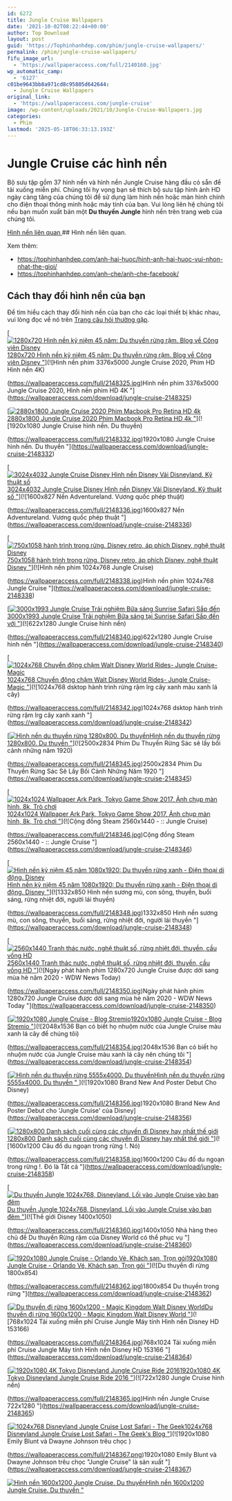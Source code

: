 ```yaml
---
id: 6272
title: Jungle Cruise Wallpapers
date: '2021-10-02T08:22:44+00:00'
author: Top Download
layout: post
guid: 'https://Tophinhanhdep.com/phim/jungle-cruise-wallpapers/'
permalink: /phim/jungle-cruise-wallpapers/
fifu_image_url:
  - 'https://wallpaperaccess.com/full/2140160.jpg'
wp_automatic_camp:
  - '6127'
c01be9643bb8a971cd8c95805d642644:
  - Jungle Cruise Wallpapers
original_link:
  - 'https://wallpaperaccess.com/jungle-cruise'
image: /wp-content/uploads/2021/10/Jungle-Cruise-Wallpapers.jpg
categories:
  - Phim
lastmod: '2025-05-18T06:33:13.193Z'
---
```

# Jungle Cruise các hình nền

Bộ sưu tập gồm 37 hình nền và hình nền Jungle Cruise hàng đầu có sẵn để tải xuống miễn phí. Chúng tôi hy vọng bạn sẽ thích bộ sưu tập hình ảnh HD ngày càng tăng của chúng tôi để sử dụng làm hình nền hoặc màn hình chính cho điện thoại thông minh hoặc máy tính của bạn. Vui lòng liên hệ chúng tôi nếu bạn muốn xuất bản một **Du thuyền Jungle** hình nền trên trang web của chúng tôi.

[Hình nền liên quan ](#related) ## Hình nền liên quan.

   
 Xem thêm:

   
- <https://tophinhanhdep.com/anh-hai-huoc/hinh-anh-hai-huoc-vui-nhon-nhat-the-gioi/>
- <https://tophinhanhdep.com/anh-che/anh-che-facebook/>

## Cách thay đổi hình nền của bạn

Để tìm hiểu cách thay đổi hình nền của bạn cho các loại thiết bị khác nhau, vui lòng đọc về nó trên [Trang câu hỏi thường gặp](https://tophinhanhdep.com/faq/).

  
[[![1280x720 Hình nền kỷ niệm 45 năm: Du thuyền rừng rậm.  Blog về Công viên Disney](https://wallpaperaccess.com/full/2140160.jpg)1280x720 Hình nền kỷ niệm 45 năm: Du thuyền rừng rậm. Blog về Công viên Disney "](https://wallpaperaccess.com/download/jungle-cruise-2140160)](![Hình nền phim 3376x5000 Jungle Cruise 2020, Phim HD Hình nền 4K)

(https://wallpaperaccess.com/full/2148325.jpg)Hình nền phim 3376x5000 Jungle Cruise 2020, Hình nền phim HD 4K "](https://wallpaperaccess.com/download/jungle-cruise-2148325)

[[![2880x1800 Jungle Cruise 2020 Phim Macbook Pro Retina HD 4k](https://wallpaperaccess.com/full/2148330.jpg)2880x1800 Jungle Cruise 2020 Phim Macbook Pro Retina HD 4k "](https://wallpaperaccess.com/download/jungle-cruise-2148330)](![1920x1080 Jungle Cruise hình nền.  Du thuyền)

(https://wallpaperaccess.com/full/2148332.jpg)1920x1080 Jungle Cruise hình nền. Du thuyền "](https://wallpaperaccess.com/download/jungle-cruise-2148332)

[[![3024x4032 Jungle Cruise Disney Hình nền Disney Vải Disneyland.  Kỹ thuật số](https://wallpaperaccess.com/full/2148334.jpg)3024x4032 Jungle Cruise Disney Hình nền Disney Vải Disneyland. Kỹ thuật số "](https://wallpaperaccess.com/download/jungle-cruise-2148334)](![1600x827 Nền Adventureland.  Vương quốc phép thuật)

(https://wallpaperaccess.com/full/2148336.jpg)1600x827 Nền Adventureland. Vương quốc phép thuật "](https://wallpaperaccess.com/download/jungle-cruise-2148336)

[[![750x1058 hành trình trong rừng.  Disney retro, áp phích Disney, nghệ thuật Disney](https://wallpaperaccess.com/full/2148337.jpg)750x1058 hành trình trong rừng. Disney retro, áp phích Disney, nghệ thuật Disney "](https://wallpaperaccess.com/download/jungle-cruise-2148337)](![Hình nền phim 1024x768 Jungle Cruise)

(https://wallpaperaccess.com/full/2148338.jpg)Hình nền phim 1024x768 Jungle Cruise "](https://wallpaperaccess.com/download/jungle-cruise-2148338)

[[![3000x1993 Jungle Cruise Trải nghiệm Bữa sáng Sunrise Safari Sắp đến](https://wallpaperaccess.com/full/2148339.jpg)3000x1993 Jungle Cruise Trải nghiệm Bữa sáng tại Sunrise Safari Sắp đến với "](https://wallpaperaccess.com/download/jungle-cruise-2148339)](![622x1280 Jungle Cruise hình nền)

(https://wallpaperaccess.com/full/2148340.jpg)622x1280 Jungle Cruise hình nền "](https://wallpaperaccess.com/download/jungle-cruise-2148340)

[[![1024x768 Chuyển động chậm Walt Disney World Rides- Jungle Cruise- Magic](https://wallpaperaccess.com/full/2148341.jpg)1024x768 Chuyển động chậm Walt Disney World Rides- Jungle Cruise- Magic "](https://wallpaperaccess.com/download/jungle-cruise-2148341)](![1024x768 dsktop hành trình rừng rậm lrg cây xanh màu xanh lá cây)

(https://wallpaperaccess.com/full/2148342.jpg)1024x768 dsktop hành trình rừng rậm lrg cây xanh xanh "](https://wallpaperaccess.com/download/jungle-cruise-2148342)

[[![Hình nền du thuyền rừng 1280x800.  Du thuyền](https://wallpaperaccess.com/full/2148343.jpg)Hình nền du thuyền rừng 1280x800. Du thuyền "](https://wallpaperaccess.com/download/jungle-cruise-2148343)](![2500x2834 Phim Du Thuyền Rừng Sác sẽ lấy bối cảnh những năm 1920)

(https://wallpaperaccess.com/full/2148345.jpg)2500x2834 Phim Du Thuyền Rừng Sác Sẽ Lấy Bối Cảnh Những Năm 1920 "](https://wallpaperaccess.com/download/jungle-cruise-2148345)

[[![1024x1024 Wallpaper Ark Park, Tokyo Game Show 2017, Ảnh chụp màn hình, 8k, Trò chơi](https://wallpaperaccess.com/full/402219.jpg)1024x1024 Wallpaper Ark Park, Tokyo Game Show 2017, Ảnh chụp màn hình, 8k, Trò chơi "](https://wallpaperaccess.com/download/jungle-cruise-402219)](![Cộng đồng Steam 2560x1440 - :: Jungle Cruise)

(https://wallpaperaccess.com/full/2148346.jpg)Cộng đồng Steam 2560x1440 - :: Jungle Cruise "](https://wallpaperaccess.com/download/jungle-cruise-2148346)

[[![Hình nền kỷ niệm 45 năm 1080x1920: Du thuyền rừng xanh - Điện thoại di động.  Disney](https://wallpaperaccess.com/full/2148347.jpg)Hình nền kỷ niệm 45 năm 1080x1920: Du thuyền rừng xanh - Điện thoại di động. Disney "](https://wallpaperaccess.com/download/jungle-cruise-2148347)](![1332x850 Hình nền sương mù, con sông, thuyền, buổi sáng, rừng nhiệt đới, người lái thuyền)

(https://wallpaperaccess.com/full/2148348.jpg)1332x850 Hình nền sương mù, con sông, thuyền, buổi sáng, rừng nhiệt đới, người lái thuyền "](https://wallpaperaccess.com/download/jungle-cruise-2148348)

[[![2560x1440 Tranh thác nước, nghệ thuật số, rừng nhiệt đới, thuyền, cầu vồng HD](https://wallpaperaccess.com/full/2148349.jpg)2560x1440 Tranh thác nước, nghệ thuật số, rừng nhiệt đới, thuyền, cầu vồng HD "](https://wallpaperaccess.com/download/jungle-cruise-2148349)](![Ngày phát hành phim 1280x720 Jungle Cruise được dời sang mùa hè năm 2020 - WDW News Today)

(https://wallpaperaccess.com/full/2148350.jpg)Ngày phát hành phim 1280x720 Jungle Cruise được dời sang mùa hè năm 2020 - WDW News Today "](https://wallpaperaccess.com/download/jungle-cruise-2148350)

[[![1920x1080 Jungle Cruise - Blog Stremio](https://wallpaperaccess.com/full/2148351.jpg)1920x1080 Jungle Cruise - Blog Stremio "](https://wallpaperaccess.com/download/jungle-cruise-2148351)](![2048x1536 Bạn có biết họ nhuộm nước của Jungle Cruise màu xanh lá cây để chúng tôi)

(https://wallpaperaccess.com/full/2148354.jpg)2048x1536 Bạn có biết họ nhuộm nước của Jungle Cruise màu xanh lá cây nên chúng tôi "](https://wallpaperaccess.com/download/jungle-cruise-2148354)

[[![Hình nền du thuyền rừng 5555x4000.  Du thuyền](https://wallpaperaccess.com/full/2148355.jpg)Hình nền du thuyền rừng 5555x4000. Du thuyền " ](https://wallpaperaccess.com/download/jungle-cruise-2148355)](![1920x1080 Brand New And Poster Debut Cho Disney)

(https://wallpaperaccess.com/full/2148356.jpg)1920x1080 Brand New And Poster Debut cho 'Jungle Cruise' của Disney](https://wallpaperaccess.com/download/jungle-cruise-2148356)

[[![1280x800 Danh sách cuối cùng các chuyến đi Disney hay nhất thế giới](https://wallpaperaccess.com/full/2148357.jpg)1280x800 Danh sách cuối cùng các chuyến đi Disney hay nhất thế giới "](https://wallpaperaccess.com/download/jungle-cruise-2148357)](![1600x1200 Câu đố du ngoạn trong rừng !.  Nó)

(https://wallpaperaccess.com/full/2148358.jpg)1600x1200 Câu đố du ngoạn trong rừng !. Đó là Tất cả "](https://wallpaperaccess.com/download/jungle-cruise-2148358)

[[![Du thuyền Jungle 1024x768, Disneyland.  Lối vào Jungle Cruise vào ban đêm](https://wallpaperaccess.com/full/2148359.jpg)Du thuyền Jungle 1024x768, Disneyland. Lối vào Jungle Cruise vào ban đêm "](https://wallpaperaccess.com/download/jungle-cruise-2148359)](![Thế giới Disney 1400x1050)

(https://wallpaperaccess.com/full/2148360.jpg)1400x1050 Nhà hàng theo chủ đề Du thuyền Rừng rậm của Disney World có thể phục vụ "](https://wallpaperaccess.com/download/jungle-cruise-2148360)

[[![1920x1080 Jungle Cruise - Orlando Vé, Khách sạn, Trọn gói](https://wallpaperaccess.com/full/2148361.jpg)1920x1080 Jungle Cruise - Orlando Vé, Khách sạn, Trọn gói "](https://wallpaperaccess.com/download/jungle-cruise-2148361)](![Du thuyền đi rừng 1800x854)

(https://wallpaperaccess.com/full/2148362.jpg)1800x854 Du thuyền trong rừng "](https://wallpaperaccess.com/download/jungle-cruise-2148362)

[[![Du thuyền đi rừng 1600x1200 - Magic Kingdom Walt Disney World](https://wallpaperaccess.com/full/2148363.jpg)Du thuyền đi rừng 1600x1200 - Magic Kingdom Walt Disney World "](https://wallpaperaccess.com/download/jungle-cruise-2148363)](![768x1024 Tải xuống miễn phí Cruise Jungle Máy tính Hình nền Disney HD 153166)

(https://wallpaperaccess.com/full/2148364.jpg)768x1024 Tải xuống miễn phí Cruise Jungle Máy tính Hình nền Disney HD 153166 "](https://wallpaperaccess.com/download/jungle-cruise-2148364)

[[![1920x1080 4K Tokyo Disneyland Jungle Cruise Ride 2016](https://wallpaperaccess.com/full/402223.jpg)1920x1080 4K Tokyo Disneyland Jungle Cruise Ride 2016 "](https://wallpaperaccess.com/download/jungle-cruise-402223)](![722x1280 Jungle Cruise hình nền)

(https://wallpaperaccess.com/full/2148365.jpg)Hình nền Jungle Cruise 722x1280 "](https://wallpaperaccess.com/download/jungle-cruise-2148365)

[[![1024x768 Disneyland Jungle Cruise Lost Safari - The Geek](https://wallpaperaccess.com/full/2148366.jpg)1024x768 Disneyland Jungle Cruise Lost Safari - The Geek's Blog "](https://wallpaperaccess.com/download/jungle-cruise-2148366)](![1920x1080 Emily Blunt và Dwayne Johnson trêu chọc )

(https://wallpaperaccess.com/full/2148367.png)1920x1080 Emily Blunt và Dwayne Johnson trêu chọc "Jungle Cruise" là sản xuất "](https://wallpaperaccess.com/download/jungle-cruise-2148367)

[![Hình nền 1600x1200 Jungle Cruise.  Du thuyền](https://wallpaperaccess.com/full/2148368.jpg)Hình nền 1600x1200 Jungle Cruise. Du thuyền "](https://wallpaperaccess.com/download/jungle-cruise-2148368)

